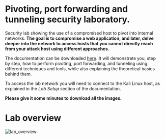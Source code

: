 # Pivoting, port forwarding and tunneling security laboratory.
Security lab showing the use of a compromised host to pivot into internal networks. 
**The goal is to compromise a web application, and later, delve deeper into the network to access hosts that you cannot directly reach from your attack host using different approaches**.

The documentation can be downloaded [here](https://github.com/cxnturi0n/pivoting-tunneling-lab/blob/main/Documentation.pdf). It will demonstrate you, step by step, how to perform pivoting, port forwarding, and tunneling using different techniques and tools, while also explaining the theoretical basics behind them.

To access the lab network you will need to connect to the Kali Linux host, as explained in the *Lab Setup* section of the documentation.

**Please give it some minutes to download all the images.**
# Lab overview

![lab_overview](https://github.com/cxnturi0n/pivoting-tunneling-lab/assets/75443422/fccc38ac-a715-475b-b9ee-7ab2aa7e7a04)